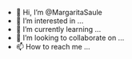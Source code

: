 - 👋 Hi, I’m @MargaritaSaule
- 👀 I’m interested in ...
- 🌱 I’m currently learning ...
- 💞️ I’m looking to collaborate on ...
- 📫 How to reach me ...

<!---
MargaritaSaule/MargaritaSaule is a ✨ special ✨ repository because its `README.md` (this file) appears on your GitHub profile.
You can click the Preview link to take a look at your changes.
--->
